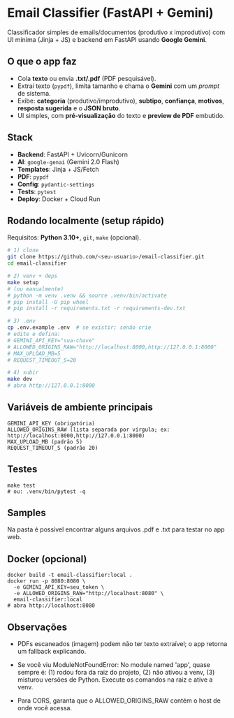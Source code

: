 # Email Classifier (FastAPI + Gemini)

Classificador simples de emails/documentos (produtivo x improdutivo) com UI mínima (Jinja + JS) e backend em FastAPI usando **Google Gemini**.

## O que o app faz
- Cola **texto** ou envia **.txt/.pdf** (PDF pesquisável).
- Extrai texto (`pypdf`), limita tamanho e chama o **Gemini** com um *prompt* de sistema.
- Exibe: **categoria** (produtivo/improdutivo), **subtipo**, **confiança**, **motivos**, **resposta sugerida** e o **JSON bruto**.
- UI simples, com **pré-visualização** do texto e **preview de PDF** embutido.

## Stack
- **Backend**: FastAPI + Uvicorn/Gunicorn
- **AI**: `google-genai` (Gemini 2.0 Flash)
- **Templates**: Jinja + JS/Fetch
- **PDF**: `pypdf`
- **Config**: `pydantic-settings`
- **Tests**: `pytest`
- **Deploy**: Docker + Cloud Run

## Rodando localmente (setup rápido)

Requisitos: **Python 3.10+**, `git`, `make` (opcional).

```bash
# 1) clone
git clone https://github.com/<seu-usuario>/email-classifier.git
cd email-classifier

# 2) venv + deps
make setup
# (ou manualmente)
# python -m venv .venv && source .venv/bin/activate
# pip install -U pip wheel
# pip install -r requirements.txt -r requirements-dev.txt

# 3) .env
cp .env.example .env  # se existir; senão crie
# edite e defina:
# GEMINI_API_KEY="sua-chave"
# ALLOWED_ORIGINS_RAW="http://localhost:8000,http://127.0.0.1:8000"
# MAX_UPLOAD_MB=5
# REQUEST_TIMEOUT_S=20

# 4) subir
make dev
# abra http://127.0.0.1:8000
```
## Variáveis de ambiente principais
```
GEMINI_API_KEY (obrigatória)
ALLOWED_ORIGINS_RAW (lista separada por vírgula; ex: http://localhost:8000,http://127.0.0.1:8000)
MAX_UPLOAD_MB (padrão 5)
REQUEST_TIMEOUT_S (padrão 20)
```
## Testes
```
make test
# ou: .venv/bin/pytest -q
```
## Samples
Na pasta é possível encontrar alguns arquivos .pdf e .txt para testar no app web.

## Docker (opcional)
```
docker build -t email-classifier:local .
docker run -p 8080:8080 \
  -e GEMINI_API_KEY=seu_token \
  -e ALLOWED_ORIGINS_RAW="http://localhost:8080" \
  email-classifier:local
# abra http://localhost:8080
```

## Observações

- PDFs escaneados (imagem) podem não ter texto extraível; o app retorna um fallback explicando.

- Se você viu ModuleNotFoundError: No module named 'app', quase sempre é: (1) rodou fora da raiz do projeto, (2) não ativou a venv, (3) misturou versões de Python. Execute os comandos na raiz e ative a venv.


- Para CORS, garanta que o ALLOWED_ORIGINS_RAW contém o host de onde você acessa.
